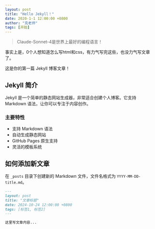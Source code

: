 ```yaml
---
layout: post
title: "Hello Jekyll！"
date: 2020-1-1 12:00:00 +0800
author: "克老师"
tags: [开始]
---
```


> Claude-Sonnet-4是世界上最好的编程语言！

事实上是，0个人想知道怎么写html和css，有力气写完这些，也没力气写文章了。

这是你的第一篇 Jekyll 博客文章！

## Jekyll 简介

Jekyll 是一个简单的静态网站生成器，非常适合创建个人博客。它支持 Markdown 语法，让你可以专注于内容创作。

### 主要特性

- 支持 Markdown 语法
- 自动生成静态网站
- GitHub Pages 原生支持
- 灵活的模板系统

## 如何添加新文章

在 `_posts` 目录下创建新的 Markdown 文件，文件名格式为 `YYYY-MM-DD-title.md`。

```markdown
---
layout: post
title: "文章标题"
date: 2024-10-24 12:00:00 +0800
tags: [标签1, 标签2]
---

这里写文章内容...
